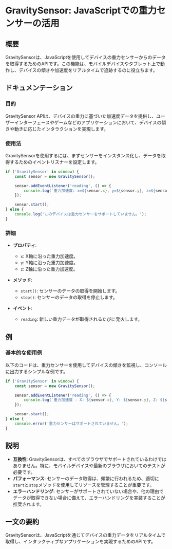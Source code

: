 <!--
Meta Description: # GravitySensor: JavaScriptでの重力センサーの活用 ## 概要 GravitySensorは、JavaScriptを使用してデバイスの重力センサーからのデータを取得するためのAPIです。この機能は、モバイルデバイスやタブレット上で動作し、デバイスの傾きや加速度をリアルタイム...
Meta Keywords: sensor, gravitysensor, console, start, gravitysensorは
-->

# GravitySensor: JavaScriptでの重力センサーの活用

## 概要
GravitySensorは、JavaScriptを使用してデバイスの重力センサーからのデータを取得するためのAPIです。この機能は、モバイルデバイスやタブレット上で動作し、デバイスの傾きや加速度をリアルタイムで追跡するのに役立ちます。

## ドキュメンテーション
### 目的
GravitySensor APIは、デバイスの重力に基づいた加速度データを提供し、ユーザーインターフェースやゲームなどのアプリケーションにおいて、デバイスの傾きや動きに応じたインタラクションを実現します。

### 使用法
GravitySensorを使用するには、まずセンサーをインスタンス化し、データを取得するためのイベントリスナーを設定します。

```javascript
if ('GravitySensor' in window) {
    const sensor = new GravitySensor();

    sensor.addEventListener('reading', () => {
        console.log(`重力加速度: x=${sensor.x}, y=${sensor.y}, z=${sensor.z}`);
    });

    sensor.start();
} else {
    console.log('このデバイスは重力センサーをサポートしていません。');
}
```

### 詳細
- **プロパティ**:
  - `x`: X軸に沿った重力加速度。
  - `y`: Y軸に沿った重力加速度。
  - `z`: Z軸に沿った重力加速度。

- **メソッド**:
  - `start()`: センサーのデータの取得を開始します。
  - `stop()`: センサーのデータの取得を停止します。

- **イベント**:
  - `reading`: 新しい重力データが取得されるたびに発火します。

## 例
### 基本的な使用例
以下のコードは、重力センサーを使用してデバイスの傾きを監視し、コンソールに出力するシンプルな例です。

```javascript
if ('GravitySensor' in window) {
    const sensor = new GravitySensor();

    sensor.addEventListener('reading', () => {
        console.log(`重力加速度 - X: ${sensor.x}, Y: ${sensor.y}, Z: ${sensor.z}`);
    });

    sensor.start();
} else {
    console.error('重力センサーはサポートされていません。');
}
```

## 説明
- **互換性**: GravitySensorは、すべてのブラウザでサポートされているわけではありません。特に、モバイルデバイスや最新のブラウザにおいてのテストが必要です。
- **パフォーマンス**: センサーのデータ取得は、頻繁に行われるため、適切に`start`と`stop`メソッドを使用してリソースを管理することが重要です。
- **エラーハンドリング**: センサーがサポートされていない場合や、他の理由でデータが取得できない場合に備えて、エラーハンドリングを実装することが推奨されます。

## 一文の要約
GravitySensorは、JavaScriptを通じてデバイスの重力データをリアルタイムで取得し、インタラクティブなアプリケーションを実現するためのAPIです。